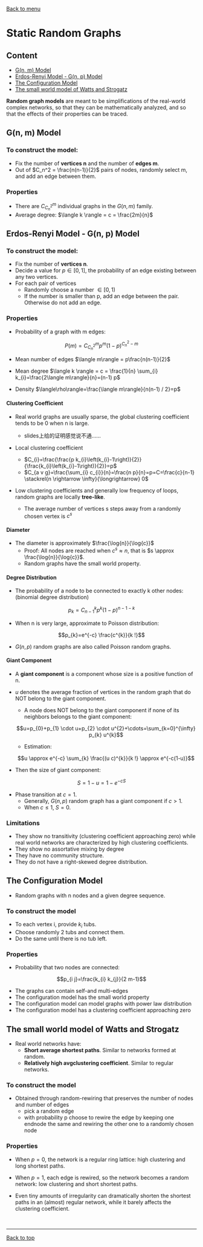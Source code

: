 [Back to menu](/README.md)

<h1 id = "9">Static Random Graphs</h1>

## Content

- [G(n, m) Model](#1)
- [Erdos-Renyi Model - G(n, p) Model](#2)
- [The Configuration Model](#3)
- [The small world model of Watts and Strogatz](#4)

**Random graph models** are meant to be simplifications of the real-world complex networks, so that they can be mathematically analyzed, and so that the effects of their properties can be traced. 

<h2 id = "1">G(n, m) Model</h2>

### To construct the model: 

- Fix the number of **vertices n** and the number of **edges m**. 
- Out of $C_n^2 = \frac{n(n-1)}{2}$ pairs of nodes, randomly select m, and add an edge between them. 

### Properties

- There are $C_{C_n^2}^m$ individual graphs in the $G(n, m)$ family. 
- Average degree: $\langle k \rangle = c = \frac{2m}{n}$

<h2 id = "2">Erdos-Renyi Model - G(n, p) Model</h2>

### To construct the model:

- Fix the number of **vertices n**. 
- Decide a value for $p \in [0, 1]$, the probability of an edge existing between any two vertices. 
- For each pair of vertices
    - Randomly choose a number $\in [0, 1)$
    - If the number is smaller than p, add an edge between the pair. Otherwise do not add an edge. 

### Properties

- Probability of a graph with m edges: 

$$P(m)= C_{C_n^2}^m p^{m}(1-p)^{C_n^2 - m}$$

- Mean number of edges $\langle m\rangle = p\frac{n(n-1)}{2}$

- Mean degree $\langle k \rangle = c = \frac{1}{n} \sum_{i} k_{i}=\frac{2\langle m\rangle}{n}=(n-1) p$

- Density $\langle\rho\rangle=\frac{\langle m\rangle}{n(n-1) / 2}=p$

#### Clustering Coefficient

- Real world graphs are usually sparse, the global clustering coefficient tends to be 0 when n is large. 
    - slides上给的证明感觉说不通……

- Local clustering coefficient
    - $C_{i}=\frac{\frac{p k_{i}\left(k_{i}-1\right)}{2}}{\frac{k_{i}\left(k_{i}-1\right)}{2}}=p$
    - $C_{a v g}=\frac{\sum_{i} c_{i}}{n}=\frac{n p}{n}=p=C=\frac{c}{n-1} \stackrel{n \rightarrow \infty}{\longrightarrow} 0$

- Low clustering coefficients and generally low frequency of loops, random graphs are locally **tree-like**. 
    - The average number of vertices s steps away from a randomly chosen vertex is $c^s$

#### Diameter

- The diameter is approximately $\frac{\log{n}}{\log{c}}$
    - Proof: All nodes are reached when $c^s \approx n$, that is $s \approx \frac{\log{n}}{\log{c}}$. 
    - Random graphs have the small world property. 

#### Degree Distribution

- The probability of a node to be connected to exactly k other nodes: (binomial degree distribution)

$$p_{k}=C_{n-1}^k p^{k}(1-p)^{n-1-k}$$

- When n is very large, approximate to Poisson distribution: 

$$p_{k}=e^{-c} \frac{c^{k}}{k !}$$

- $G(n, p)$ random graphs are also called Poisson random graphs. 

#### Giant Component

- A **giant component** is a component whose size is a positive function of n. 

- $u$ denotes the average fraction of vertices in the random graph that do NOT belong to the giant component. 
    - A node does NOT belong to the giant component if none of its neighbors belongs to the giant component:
    
    $$u=p_{0}+p_{1} \cdot u+p_{2} \cdot u^{2}+\cdots=\sum_{k=0}^{\infty} p_{k} u^{k}$$

    - Estimation:

    $$u \approx e^{-c} \sum_{k} \frac{(u c)^{k}}{k !} \approx e^{-c(1-u)}$$

- Then the size of giant component: 

$$S = 1 - u = 1 - e^{-cS}$$

- Phase transition at $c = 1$. 
    - Generally, $G(n, p)$ random graph has a giant component if $c > 1$. 
    - When $c \leq 1$, $S = 0$. 

### Limitations

- They show no transitivity (clustering coefficient approaching zero) while real world networks are characterized by high clustering coefficients. 
- They show no assortative mixing by degree
- They have no community structure. 
- They do not have a right-skewed degree distribution. 

<h2 id = "3">The Configuration Model</h2>

- Random graphs with n nodes and a given degree sequence. 

### To construct the model

- To each vertex i, provide $k_i$ tubs. 
- Choose randomly 2 tubs and connect them. 
- Do the same until there is no tub left. 

### Properties

- Probability that two nodes are connected: 

$$p_{i j}=\frac{k_{i} k_{j}}{2 m-1}$$

- The graphs can contain self-and multi-edges
- The configuration model has the small world property
- The configuration model can model graphs with power law distribution
- The configuration model has a clustering coefficient approaching zero

<h2 id = "4">The small world model of Watts and Strogatz</h2>

- Real world networks have:
    - **Short average shortest paths**. Similar to networks formed at random. 
    - **Relatively high avgclustering coefficient**. Similar to regular networks. 

### To construct the model

- Obtained through random-rewiring that preserves the number of nodes and number of edges
    - pick a random edge
    - with probability p choose to rewire the edge by keeping one endnode the same and rewiring the other one to a randomly chosen node

### Properties

- When $p = 0$, the network is a regular ring lattice: high clustering and long shortest paths. 

- When $p = 1$, each edge is rewired, so the network becomes a random network: low clustering and short shortest paths. 

- Even tiny amounts of irregularity can dramatically shorten the shortest paths in an (almost) regular network, while it barely affects the clustering coefficient. 

&nbsp;

---

[Back to top](#9)
